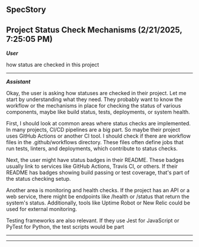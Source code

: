## SpecStory

## Project Status Check Mechanisms (2/21/2025, 7:25:05 PM)

_**User**_

how status are checked in  this project

---

_**Assistant**_

<think>
Okay, the user is asking how statuses are checked in their project. Let me start by understanding what they need. They probably want to know the workflow or the mechanisms in place for checking the status of various components, maybe like build status, tests, deployments, or system health.

First, I should look at common areas where status checks are implemented. In many projects, CI/CD pipelines are a big part. So maybe their project uses GitHub Actions or another CI tool. I should check if there are workflow files in the .github/workflows directory. These files often define jobs that run tests, linters, and deployments, which contribute to status checks.

Next, the user might have status badges in their README. These badges usually link to services like GitHub Actions, Travis CI, or others. If their README has badges showing build passing or test coverage, that's part of the status checking setup.

Another area is monitoring and health checks. If the project has an API or a web service, there might be endpoints like /health or /status that return the system's status. Additionally, tools like Uptime Robot or New Relic could be used for external monitoring.

Testing frameworks are also relevant. If they use Jest for JavaScript or PyTest for Python, the test scripts would be part

---



---

